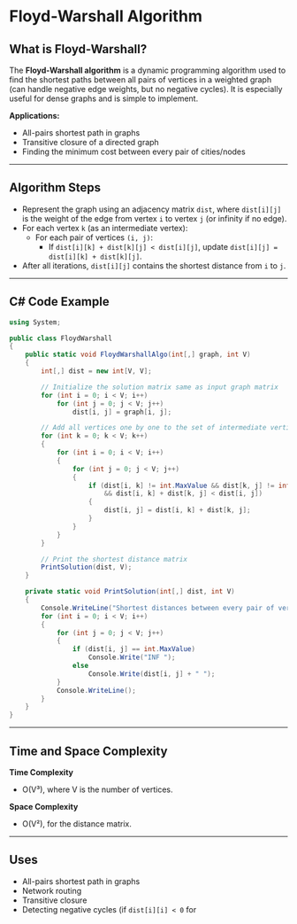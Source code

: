 # Floyd-Warshall Algorithm

## What is Floyd-Warshall?

The **Floyd-Warshall algorithm** is a dynamic programming algorithm used to find the shortest paths between all pairs of vertices in a weighted graph (can handle negative edge weights, but no negative cycles). It is especially useful for dense graphs and is simple to implement.

**Applications:**

- All-pairs shortest path in graphs
- Transitive closure of a directed graph
- Finding the minimum cost between every pair of cities/nodes

---

## Algorithm Steps

- Represent the graph using an adjacency matrix `dist`, where `dist[i][j]` is the weight of the edge from vertex `i` to vertex `j` (or infinity if no edge).
- For each vertex `k` (as an intermediate vertex):
  - For each pair of vertices `(i, j)`:
    - If `dist[i][k] + dist[k][j] < dist[i][j]`, update `dist[i][j] = dist[i][k] + dist[k][j]`.
- After all iterations, `dist[i][j]` contains the shortest distance from `i` to `j`.

---

## C# Code Example

```csharp
using System;

public class FloydWarshall
{
    public static void FloydWarshallAlgo(int[,] graph, int V)
    {
        int[,] dist = new int[V, V];

        // Initialize the solution matrix same as input graph matrix
        for (int i = 0; i < V; i++)
            for (int j = 0; j < V; j++)
                dist[i, j] = graph[i, j];

        // Add all vertices one by one to the set of intermediate vertices
        for (int k = 0; k < V; k++)
        {
            for (int i = 0; i < V; i++)
            {
                for (int j = 0; j < V; j++)
                {
                    if (dist[i, k] != int.MaxValue && dist[k, j] != int.MaxValue
                        && dist[i, k] + dist[k, j] < dist[i, j])
                    {
                        dist[i, j] = dist[i, k] + dist[k, j];
                    }
                }
            }
        }

        // Print the shortest distance matrix
        PrintSolution(dist, V);
    }

    private static void PrintSolution(int[,] dist, int V)
    {
        Console.WriteLine("Shortest distances between every pair of vertices:");
        for (int i = 0; i < V; i++)
        {
            for (int j = 0; j < V; j++)
            {
                if (dist[i, j] == int.MaxValue)
                    Console.Write("INF ");
                else
                    Console.Write(dist[i, j] + " ");
            }
            Console.WriteLine();
        }
    }
}
```

---

## Time and Space Complexity

**Time Complexity**

- O(V³), where V is the number of vertices.

**Space Complexity**

- O(V²), for the distance matrix.

---

## Uses

- All-pairs shortest path in graphs
- Network routing
- Transitive closure
- Detecting negative cycles (if `dist[i][i] < 0` for
